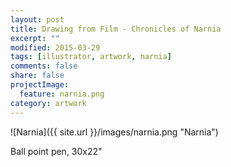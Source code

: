 ```yaml
---
layout: post
title: Drawing from Film - Chronicles of Narnia
excerpt: ""
modified: 2015-03-29
tags: [illustrator, artwork, narnia]
comments: false
share: false
projectImage:
  feature: narnia.png
category: artwork
---
```


![Narnia]({{ site.url }}/images/narnia.png "Narnia")

Ball point pen, 30x22"
